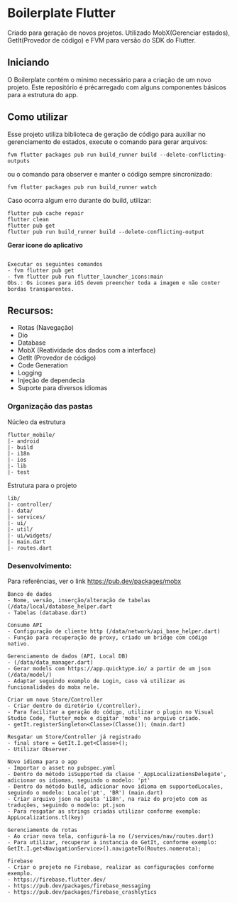 # Boilerplate Flutter

Criado para geração de novos projetos.
Utilizado MobX(Gerenciar estados), GetIt(Provedor de código) e FVM para versão do SDK do Flutter.

## Iniciando

O Boilerplate contém o minimo necessário para a criação de um novo projeto. Este repositório é précarregado com alguns componentes básicos para a estrutura do app.

## Como utilizar



Esse projeto utiliza biblioteca de geração de código para auxiliar no gerenciamento de estados, execute o comando para gerar arquivos:

```
fvm flutter packages pub run build_runner build --delete-conflicting-outputs
```

ou o comando para observer e manter o código sempre sincronizado:

```
fvm flutter packages pub run build_runner watch
```

Caso ocorra algum erro durante do build, utilizar:
```
flutter pub cache repair
flutter clean
flutter pub get
flutter pub run build_runner build --delete-conflicting-output
```




**Gerar icone do aplicativo**

```

Executar os seguintes comandos
- fvm flutter pub get
- fvm flutter pub run flutter_launcher_icons:main
Obs.: Os icones para iOS devem preencher toda a imagem e não conter bordas transparentes.
```

## Recursos:

* Rotas (Navegação)
* Dio
* Database
* MobX (Reatividade dos dados com a interface)
* GetIt (Provedor de código)
* Code Generation
* Logging
* Injeção de dependecia
* Suporte para diversos idiomas



### Organização das pastas
Núcleo da estrutura

```
flutter_mobile/
|- android
|- build
|- i18n
|- ios
|- lib
|- test
```

Estrutura para o projeto

```
lib/
|- controller/
|- data/
|- services/
|- ui/
|- util/
|- ui/widgets/
|- main.dart
|- routes.dart
```


### Desenvolvimento:
Para referências, ver o link https://pub.dev/packages/mobx

```
Banco de dados
- Nome, versão, inserção/alteração de tabelas (/data/local/database_helper.dart
- Tabelas (database.dart)
```

```
Consumo API
- Configuração de cliente http (/data/network/api_base_helper.dart)
- Função para recuperação de proxy, criado um bridge com código nativo.
```

```
Gerenciamento de dados (API, Local DB)
- (/data/data_manager.dart)
- Gerar models com https://app.quicktype.io/ a partir de um json (/data/model/)
- Adaptar seguindo exemplo de Login, caso vá utilizar as funcionalidades do mobx nele.
```

```
Criar um novo Store/Controller 
- Criar dentro do diretório (/controller).
- Para facilitar a geração do código, utilizar o plugin no Visual Studio Code, flutter_mobx e digitar 'mobx' no arquivo criado.
- getIt.registerSingleton<Classe>(Classe()); (main.dart)
```

```
Resgatar um Store/Controller já registrado
- final store = GetIt.I.get<Classe>();
- Utilizar Observer.
```

```
Novo idioma para o app 
- Importar o asset no pubspec.yaml
- Dentro do método isSupported da classe '_AppLocalizationsDelegate', adicionar os idiomas, seguindo o modelo: 'pt'
- Dentro do método build, adicionar novo idioma em supportedLocales, seguindo o modelo: Locale('pt', 'BR') (main.dart)
- Criar arquivo json na pasta 'i18n', na raiz do projeto com as traduções, seguindo o modelo: pt.json
- Para resgatar as strings criadas utilizar conforme exemplo: AppLocalizations.tl(key)
```

```
Gerenciamento de rotas
- Ao criar nova tela, configurá-la no (/services/nav/routes.dart)
- Para utilizar, recuperar a instancia do GetIt, conforme exemplo: GetIt.I.get<NavigationService>().navigateTo(Routes.nomerota);
```

```
Firebase
- Criar o projeto no Firebase, realizar as configurações conforme exemplo.
- https://firebase.flutter.dev/
- https://pub.dev/packages/firebase_messaging
- https://pub.dev/packages/firebase_crashlytics
```